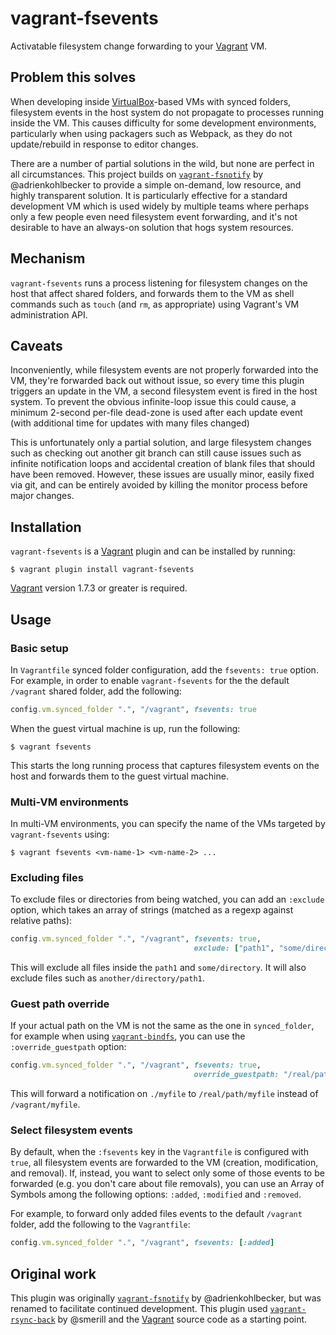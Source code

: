 # vagrant-fsevents

Activatable filesystem change forwarding to your [Vagrant][vagrant] VM.

## Problem this solves

When developing inside [VirtualBox][virtualbox]-based VMs with synced folders,
filesystem events in the host system do not propagate to processes running inside
the VM. This causes difficulty for some development environments, particularly
when using packagers such as Webpack, as they do not update/rebuild in response
to editor changes.

There are a number of partial solutions in the wild, but none are perfect in all
circumstances. This project builds on [`vagrant-fsnotify`][vagrant-fsnotify] by
@adrienkohlbecker to provide a simple on-demand, low resource, and highly
transparent solution. It is particularly effective for a standard development
VM which is used widely by multiple teams where perhaps only a few people even
need filesystem event forwarding, and it's not desirable to have an always-on
solution that hogs system resources.

## Mechanism

`vagrant-fsevents` runs a process listening for filesystem changes on the host
that affect shared folders, and forwards them to the VM as shell commands such
as `touch` (and `rm`, as appropriate) using Vagrant's VM administration API.

## Caveats

Inconveniently, while filesystem events are not properly forwarded into the VM,
they're forwarded back out without issue, so every time this plugin triggers an
update in the VM, a second filesystem event is fired in the host system. To
prevent the obvious infinite-loop issue this could cause, a minimum 2-second
per-file dead-zone is used after each update event (with additional time for
updates with many files changed)

This is unfortunately only a partial solution, and large filesystem changes such
as checking out another git branch can still cause issues such as infinite
notification loops and accidental creation of blank files that should have been
removed. However, these issues are usually minor, easily fixed via git, and can
be entirely avoided by killing the monitor process before major changes.

## Installation

`vagrant-fsevents` is a [Vagrant][vagrant] plugin and can be installed by
running:

```console
$ vagrant plugin install vagrant-fsevents
```

[Vagrant][vagrant] version 1.7.3 or greater is required.

## Usage

### Basic setup

In `Vagrantfile` synced folder configuration, add the `fsevents: true`
option. For example, in order to enable `vagrant-fsevents` for the the default
`/vagrant` shared folder, add the following:

```ruby
config.vm.synced_folder ".", "/vagrant", fsevents: true
```

When the guest virtual machine is up, run the following:

```console
$ vagrant fsevents
```

This starts the long running process that captures filesystem events on the host
and forwards them to the guest virtual machine.

### Multi-VM environments

In multi-VM environments, you can specify the name of the VMs targeted by
`vagrant-fsevents` using:

```console
$ vagrant fsevents <vm-name-1> <vm-name-2> ...
```

### Excluding files

To exclude files or directories from being watched, you can add an `:exclude`
option, which takes an array of strings (matched as a regexp against relative
paths):

```ruby
config.vm.synced_folder ".", "/vagrant", fsevents: true,
                                         exclude: ["path1", "some/directory"]
```

This will exclude all files inside the `path1` and `some/directory`. It will
also exclude files such as `another/directory/path1`.

### Guest path override

If your actual path on the VM is not the same as the one in `synced_folder`, for
example when using [`vagrant-bindfs`][vagrant-bindfs], you can use the
`:override_guestpath` option:

```ruby
config.vm.synced_folder ".", "/vagrant", fsevents: true,
                                         override_guestpath: "/real/path"
```

This will forward a notification on `./myfile` to `/real/path/myfile` instead of
`/vagrant/myfile`.

### Select filesystem events

By default, when the `:fsevents` key in the `Vagrantfile` is configured with
`true`, all filesystem events are forwarded to the VM (creation, modification,
and removal). If, instead, you want to select only some of those events to be
forwarded (e.g. you don't care about file removals), you can use an Array of
Symbols among the following options: `:added`, `:modified` and `:removed`.

For example, to forward only added files events to the default `/vagrant`
folder, add the following to the `Vagrantfile`:

```ruby
config.vm.synced_folder ".", "/vagrant", fsevents: [:added]
```

## Original work

This plugin was originally [`vagrant-fsnotify`][vagrant-fsnotify] by @adrienkohlbecker,
but was renamed to facilitate continued development.
This plugin used [`vagrant-rsync-back`][vagrant-rsync-back] by @smerill and the
[Vagrant][vagrant] source code as a starting point.

[vagrant]: https://www.vagrantup.com/
[virtualbox]: https://www.virtualbox.org/
[jekyll]: http://jekyllrb.com/
[guard]: http://guardgem.org/
[forwarding-file-events-over-tcp]: https://github.com/guard/listen#forwarding-file-events-over-tcp
[vagrant-bindfs]: https://github.com/gael-ian/vagrant-bindfs
[vagrant-rsync-back]: https://github.com/smerrill/vagrant-rsync-back
[vagrant-fsnotify]: https://github.com/adrienkohlbecker/vagrant-fsnotify
